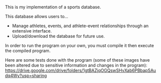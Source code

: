 This is my implementation of a sports database.

This database allows users to...
 - Manage athletes, events, and athlete-event relationships through an extensive interface.
 - Upload/download the database for future use.

In order to run the program on your own, you must compile it then execute the compiled program.

Here are some tests done with the program (some of these images have been altered due to sensitive information and changes in the program):
https://drive.google.com/drive/folders/1gtBAZjqOGQswSHvXab6PBbapSAudq4Wy?usp=sharing
